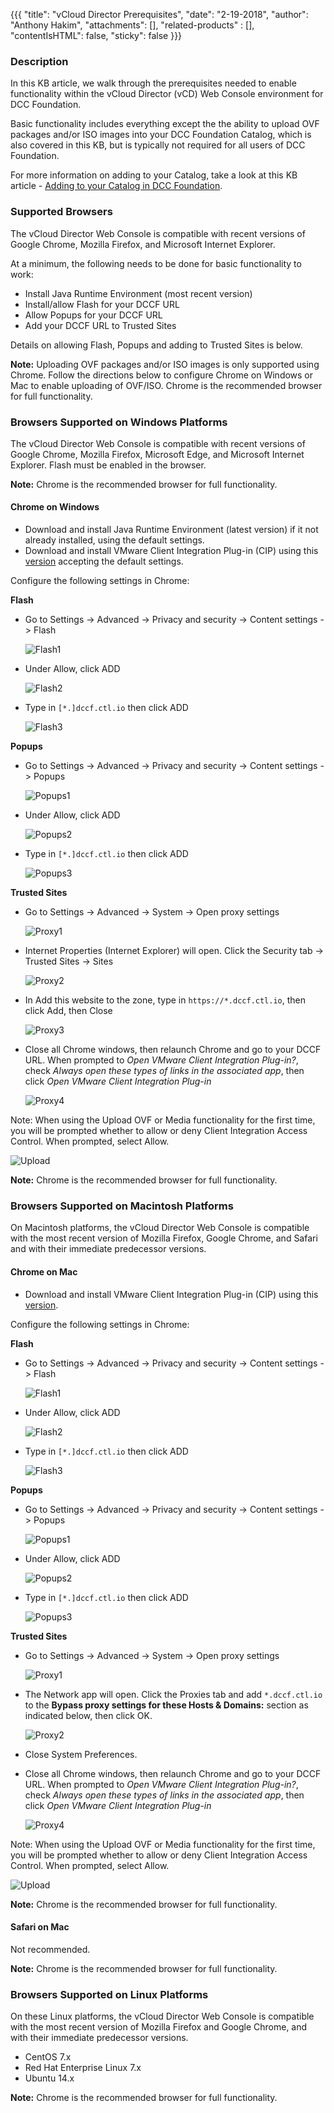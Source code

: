{{{
  "title": "vCloud Director Prerequisites",
  "date": "2-19-2018",
  "author": "Anthony Hakim",
  "attachments": [],
  "related-products" : [],
  "contentIsHTML": false,
  "sticky": false
}}}

### Description
In this KB article, we walk through the prerequisites needed to enable functionality within the vCloud Director (vCD) Web Console environment for DCC Foundation.

Basic functionality includes everything except the the ability to upload OVF packages and/or ISO images into your DCC Foundation Catalog, which is also covered in this KB, but is typically not required for all users of DCC Foundation.

For more information on adding to your Catalog, take a look at this KB article - [Adding to your Catalog in DCC Foundation](add-to-catalog.md).

### Supported Browsers
The vCloud Director Web Console is compatible with recent versions of Google Chrome, Mozilla Firefox, and Microsoft Internet Explorer.

At a minimum, the following needs to be done for basic functionality to work:

* Install Java Runtime Environment (most recent version)
* Install/allow Flash for your DCCF URL
* Allow Popups for your DCCF URL
* Add your DCCF URL to Trusted Sites

Details on allowing Flash, Popups and adding to Trusted Sites is below.

**Note:** Uploading OVF packages and/or ISO images is only supported using Chrome. Follow the directions below to configure Chrome on Windows or Mac to enable uploading of OVF/ISO. Chrome is the recommended browser for full functionality.

### Browsers Supported on Windows Platforms
The vCloud Director Web Console is compatible with recent versions of Google Chrome, Mozilla Firefox, Microsoft Edge, and Microsoft Internet Explorer. Flash must be enabled in the browser.

**Note:** Chrome is the recommended browser for full functionality.

#### Chrome on Windows

* Download and install Java Runtime Environment (latest version) if it not already installed, using the default settings.
* Download and install VMware Client Integration Plug-in (CIP) using this [version](http://vsphereclient.vmware.com/vsphereclient/VMware-ClientIntegrationPlugin-6.0.0-6823256.exe) accepting the default settings.

Configure the following settings in Chrome:

**Flash**
* Go to Settings -> Advanced -> Privacy and security -> Content settings -> Flash

  ![Flash1](../images/dccf/vcd-prerequisites-chrome3.png)

* Under Allow, click ADD

  ![Flash2](../images/dccf/vcd-prerequisites-chrome3a.png)

* Type in `[*.]dccf.ctl.io` then click ADD

  ![Flash3](../images/dccf/vcd-prerequisites-chrome3b.png)

**Popups**
* Go to Settings -> Advanced -> Privacy and security -> Content settings -> Popups

  ![Popups1](../images/dccf/vcd-prerequisites-chrome4.png)

* Under Allow, click ADD

  ![Popups2](../images/dccf/vcd-prerequisites-chrome4a.png)

* Type in `[*.]dccf.ctl.io` then click ADD

  ![Popups3](../images/dccf/vcd-prerequisites-chrome4b.png)

**Trusted Sites**
* Go to Settings -> Advanced -> System -> Open proxy settings

  ![Proxy1](../images/dccf/vcd-prerequisites-chrome5.png)

* Internet Properties (Internet Explorer) will open. Click the Security tab -> Trusted Sites -> Sites

  ![Proxy2](../images/dccf/vcd-prerequisites-chrome5a.png)

* In Add this website to the zone, type in `https://*.dccf.ctl.io`, then click Add, then Close

  ![Proxy3](../images/dccf/vcd-prerequisites-chrome5b.png)

* Close all Chrome windows, then relaunch Chrome and go to your DCCF URL. When prompted to _Open VMware Client Integration Plug-in?_, check _Always open these types of links in the associated app_, then click _Open VMware Client Integration Plug-in_

  ![Proxy4](../images/dccf/vcd-prerequisites-chrome6.png)


Note: When using the Upload OVF or Media functionality for the first time, you will be prompted whether to allow or deny Client Integration Access Control. When prompted, select Allow.

  ![Upload](../images/dccf/vcd-prerequisites-chrome7.png)

**Note:** Chrome is the recommended browser for full functionality.

### Browsers Supported on Macintosh Platforms
On Macintosh platforms, the vCloud Director Web Console is compatible with the most recent version of Mozilla Firefox, Google Chrome, and Safari and with their immediate predecessor versions.

#### Chrome on Mac

* Download and install VMware Client Integration Plug-in (CIP) using this [version](http://vsphereclient.vmware.com/vsphereclient/VMware-ClientIntegrationPlugin-6.0.0-6823256.mac64.dmg).

Configure the following settings in Chrome:

**Flash**
* Go to Settings -> Advanced -> Privacy and security -> Content settings -> Flash

  ![Flash1](../images/dccf/vcd-prerequisites-chrome3.png)

* Under Allow, click ADD

  ![Flash2](../images/dccf/vcd-prerequisites-chrome3a.png)

* Type in `[*.]dccf.ctl.io` then click ADD

  ![Flash3](../images/dccf/vcd-prerequisites-chrome3b.png)

**Popups**
* Go to Settings -> Advanced -> Privacy and security -> Content settings -> Popups

  ![Popups1](../images/dccf/vcd-prerequisites-chrome4.png)

* Under Allow, click ADD

  ![Popups2](../images/dccf/vcd-prerequisites-chrome4a.png)

* Type in `[*.]dccf.ctl.io` then click ADD

  ![Popups3](../images/dccf/vcd-prerequisites-chrome4b.png)

**Trusted Sites**
* Go to Settings -> Advanced -> System -> Open proxy settings

  ![Proxy1](../images/dccf/vcd-prerequisites-chrome5.png)

* The Network app will open. Click the Proxies tab and add `*.dccf.ctl.io` to the **Bypass proxy settings for these Hosts & Domains:** section as indicated below, then click OK.

  ![Proxy2](../images/dccf/vcd-prerequisites-chrome5c.png)

* Close System Preferences.

* Close all Chrome windows, then relaunch Chrome and go to your DCCF URL. When prompted to _Open VMware Client Integration Plug-in?_, check _Always open these types of links in the associated app_, then click _Open VMware Client Integration Plug-in_

  ![Proxy4](../images/dccf/vcd-prerequisites-chrome6.png)


Note: When using the Upload OVF or Media functionality for the first time, you will be prompted whether to allow or deny Client Integration Access Control. When prompted, select Allow.

  ![Upload](../images/dccf/vcd-prerequisites-chrome7.png)

**Note:** Chrome is the recommended browser for full functionality.

#### Safari on Mac
Not recommended.

**Note:** Chrome is the recommended browser for full functionality.

### Browsers Supported on Linux Platforms
On these Linux platforms, the vCloud Director Web Console is compatible with the most recent version of Mozilla Firefox and Google Chrome, and with their immediate predecessor versions.

* CentOS 7.x
* Red Hat Enterprise Linux 7.x
* Ubuntu 14.x

**Note:** Chrome is the recommended browser for full functionality.
